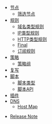 <!-- docs/_sidebar.md -->
<!-- * [快速开始](cn/guide.md) -->
* [节点](cn/node.md)
    * [筛选节点](cn/nodefilter.md)
* [规则](cn/rule.md)
    * [域名类型规则](cn/domain_rule.md)
    * [IP类型规则](cn/ip_rule.md)
    * [HTTP类型规则](cn/http_rule.md)
    * [Final](cn/final_rule.md)
    * [订阅规则](cn/sub_rule.md)
* [策略](cn/policy.md)
    * [策略组](cn/policygroup.md)
* [复写](cn/rewrite.md)
* [脚本](cn/s.md)
    * [脚本类型](cn/script.md)
    * [脚本API](cn/script_api.md)
* [插件](cn/plugin.md)
* [DNS](cn/dns.md)
    * [Host Map](cn/hostmap.md)
<!-- * 其他 -->
<!-- * 隐私条款
    * [隐私](cn/privacy.md)
    * [条款](cn/terms.md) -->
* [Release Note](cn/release.md)